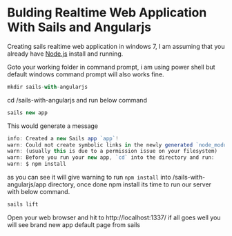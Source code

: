 # Bulding Realtime Web Application With Sails and Angularjs
Creating sails realtime web application in windows 7, I am assuming that you already have  [Node.js](http://nodejs.org/) install and running.

Goto your working folder in command prompt, i am using power shell but default windows command prompt will also works fine.
```javascript
mkdir sails-with-angularjs
```
cd /sails-with-angularjs and run below command 
```javascript
sails new app
```
 This would generate a message
```javascript
info: Created a new Sails app `app`!
warn: Could not create symbolic links in the newly generated `node_modules` folder
warn: (usually this is due to a permission issue on your filesystem)
warn: Before you run your new app, `cd` into the directory and run:
warn: $ npm install
```
as you can see it will give warning to run `npm install` into /sails-with-angularjs/app directory, once done npm install its time to run our server with below command.
```javascript
sails lift
```
Open your web browser and hit to http://localhost:1337/ if all goes well you will see brand new app default page from sails

